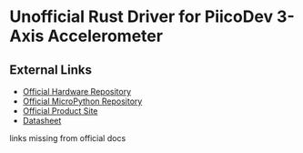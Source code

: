[Official Hardware Repository]: https://github.com/CoreElectronics/CE-PiicoDev-Accelerometer-3-Axis-LIS3DH
[Official MicroPython Repository]: https://github.com/CoreElectronics/CE-PiicoDev-Accelerometer-LIS3DH-MicroPython-Module
[Official Product Site]: https://piico.dev/p26
[Datasheet]: https://core-electronics.com.au/attachments/uploads/lis3dh-datasheet.pdf
# Unofficial Rust Driver for PiicoDev 3-Axis Accelerometer
## External Links
- [Official Hardware Repository]
- [Official MicroPython Repository]
- [Official Product Site]
- [Datasheet]

links missing from official docs
